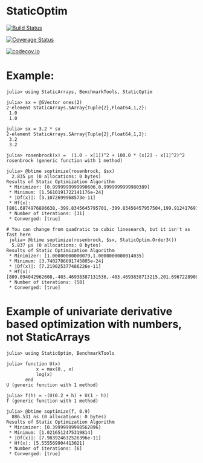 # StaticOptim

[![Build Status](https://travis-ci.org/aaowens/StaticOptim.jl.svg?branch=master)](https://travis-ci.org/aaowens/StaticOptim.jl)

[![Coverage Status](https://coveralls.io/repos/aaowens/StaticOptim.jl/badge.svg?branch=master&service=github)](https://coveralls.io/github/aaowens/StaticOptim.jl?branch=master)

[![codecov.io](http://codecov.io/github/aaowens/StaticOptim.jl/coverage.svg?branch=master)](http://codecov.io/github/aaowens/StaticOptim.jl?branch=master)

# Example:
```
julia> using StaticArrays, BenchmarkTools, StaticOptim

julia> sx = @SVector ones(2)
2-element StaticArrays.SArray{Tuple{2},Float64,1,2}:
 1.0
 1.0

julia> sx = 3.2 * sx
2-element StaticArrays.SArray{Tuple{2},Float64,1,2}:
 3.2
 3.2

julia> rosenbrock(x) =  (1.0 - x[1])^2 + 100.0 * (x[2] - x[1]^2)^2
rosenbrock (generic function with 1 method)

julia> @btime soptimize(rosenbrock, $sx)
  2.835 μs (0 allocations: 0 bytes)
Results of Static Optimization Algorithm
 * Minimizer: [0.9999999999990606,0.9999999999980389]
 * Minimum: [1.5610191722141176e-24]
 * |Df(x)|: [3.1072699968573e-11]
 * Hf(x): [801.6874976886638,-399.8345645795701,-399.83456457957504,199.9124176978296]
 * Number of iterations: [31]
 * Converged: [true]

# You can change from quadratic to cubic linesearch, but it isn't as fast here
 julia> @btime soptimize(rosenbrock, $sx, StaticOptim.Order3())
  5.837 μs (0 allocations: 0 bytes)
Results of Static Optimization Algorithm
 * Minimizer: [1.00000000000079,1.0000000000014035]
 * Minimum: [3.7402786691745805e-24]
 * |Df(x)|: [7.219025377486226e-11]
 * Hf(x): [809.094042962608,-403.46938387131536,-403.4693838713215,201.6967228908349]
 * Number of iterations: [58]
 * Converged: [true]

```
# Example of univariate derivative based optimization with numbers, not StaticArrays
```
julia> using StaticOptim, BenchmarkTools

julia> function U(x)
           x = max(0., x)
           log(x)
       end
U (generic function with 1 method)

julia> f(h) = -(U(0.2 + h) + U(1 - h))
f (generic function with 1 method)

julia> @btime soptimize(f, 0.9)
  886.531 ns (0 allocations: 0 bytes)
Results of Static Optimization Algorithm
 * Minimizer: [0.39999999998562896]
 * Minimum: [1.0216512475319814]
 * |Df(x)|: [7.983924632526396e-11]
 * Hf(x): [5.555569904413021]
 * Number of iterations: [6]
 * Converged: [true]
```
